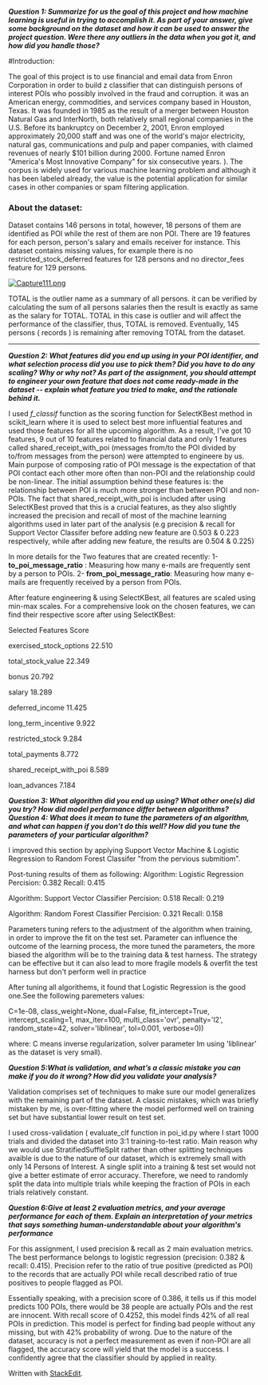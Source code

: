      
***Question 1: Summarize for us the goal of this project and how machine learning is useful in trying to accomplish it. As part of your answer, give some background on the dataset and how it can be used to answer the project question. Were there any outliers in the data when you got it, and how did you handle those?***

#Introduction:

The goal of this project is to use financial and email data from Enron Corporation in order to build z classifier that can distinguish persons of interest POIs who possibly involved in the fraud and corruption. it was an American energy, commodities, and services company based in Houston, Texas. It was founded in 1985 as the result of a merger between Houston Natural Gas and InterNorth, both relatively small regional companies in the U.S. Before its bankruptcy on December 2, 2001, Enron employed approximately 20,000 staff and was one of the world's major electricity, natural gas, communications and pulp and paper companies, with claimed revenues of nearly $101 billion during 2000. Fortune named Enron "America's Most Innovative Company" for six consecutive years. ). The corpus is widely used for various machine learning problem and although it has been labeled already, the value is the potential application for similar cases in other companies or spam filtering application. 

### About the dataset: 
Dataset contains 146 persons in total, however, 18 persons of them are identified as POI while the rest of them are non POI. There are 19 features for each person, person's salary and emails receiver for instance. This dataset contains missing values, for example there is no restricted_stock_deferred features for 128 persons and no director_fees feature for 129 persons.  

[![Capture111.png](https://s9.postimg.org/j5zbnwqb3/Capture111.png)](https://postimg.org/image/ou5mesunf/)

TOTAL is the outlier name as a summary of all persons. it can be verified by calculating the sum of all persons salaries then the result is exactly as same as the salary for TOTAL. TOTAL in this case is outlier and will affect the performance of the classifier, thus, TOTAL is removed. Eventually, 145 persons ( records ) is remaining after removing TOTAL from the dataset.

---
***Question 2: What features did you end up using in your POI identifier, and what selection process did you use to pick them? Did you have to do any scaling? Why or why not? As part of the assignment, you should attempt to engineer your own feature that does not come ready-made in the dataset -- explain what feature you tried to make, and the rationale behind it.***

I used *f_classif* function as the scoring function for SelectKBest method in scikit_learn where it is used to select best more influential features and used those features for all the upcoming algorithm. As a result, I've got 10 features, 9 out of 10 features related to financial data and only 1 features called shared_receipt_with_poi (messages from/to the POI divided by to/from messages from the person) were attempted to engineere by us. Main purpose of composing ratio of POI message is the expectation of that POI contact each other more often than non-POI and the relationship could be non-linear. The initial assumption behind these features is: the relationship between POI is much more stronger than between POI and non-POIs. The fact that shared_receipt_with_poi is included after using SelectKBest proved that this is a crucial features, as they also slightly increased the precision and recall of most of the machine learning algorithms used in later part of the analysis (e.g precision & recall for Support Vector Classifer before adding new feature are 0.503 & 0.223 respectively, while after adding new feature, the results are 0.504 & 0.225)


In more details for the Two features that are created recently:
1- **to_poi_message_ratio** :
Measuring how many e-mails are frequently sent by a person to POIs.
2- **from_poi_message_ratio**:
Measuring how many e-mails are frequently received by a person from POIs.

After feature engineering & using SelectKBest, all features are scaled using min-max scales. For a comprehensive look on the chosen features, we can find their respective score after using SelectKBest:

Selected Features      		 Score

exercised_stock_options 		22.510

total_stock_value			      22.349

bonus					          20.792

salary			              		18.289

deferred_income			       11.425

long_term_incentive			   9.922

restricted_stock			      9.284

total_payments		        	8.772

shared_receipt_with_poi		8.589

loan_advances			        	7.184


***Question 3: What algorithm did you end up using? What other one(s) did you try? How did model performance differ between algorithms?***
***Question 4: What does it mean to tune the parameters of an algorithm, and what can happen if you don’t do this well? How did you tune the parameters of your particular algorithm?***

I improved this section by applying Support Vector Machine & Logistic Regression to  Random Forest Classifer "from the pervious submitiom".

Post-tuning results of them as following:
Algorithm:   Logistic Regression     Percision:     0.382       Recall:  0.415

Algorithm:   Support Vector Classifier     Percision:    0.518        Recall:  0.219

Algorithm:   Random Forest Classifier     Percision:       0.321     Recall:   0.158

Parameters tuning refers to the adjustment of the algorithm when training, in order to improve the fit on the test set. Parameter can influence the outcome of the learning process, the more tuned the parameters, the more biased the algorithm will be to the training data & test harness. The strategy can be effective but it can also lead to more fragile models & overfit the test harness but don't perform well in practice


After tuning all algorithems, it found that Logistic Regression is the good one.See the following paremeters values:

C=1e-08, class_weight=None, dual=False, fit_intercept=True, intercept_scaling=1, 
max_iter=100, multi_class='ovr', penalty='l2', random_state=42, solver='liblinear', tol=0.001, verbose=0))

where:
C means inverse regularization, solver parameter Im using 'liblinear' as the dataset is very small).

***Question 5:What is validation, and what’s a classic mistake you can make if you do it wrong? How did you validate your analysis?***

Validation comprises set of techniques to make sure our model generalizes with the remaining part of the dataset. A classic mistakes, which was briefly mistaken by me, is over-fitting where the model performed well on training set but have substantial lower result on test set.

I used cross-validation ( evaluate_clf function in poi_id.py where I start 1000 trials and divided the dataset into 3:1 training-to-test ratio. Main reason why we would use StratifiedSuffleSplit rather than other splitting techniques avaible is due to the nature of our dataset, which is extremely small with only 14 Persons of Interest. A single split into a training & test set would not give a better estimate of error accuracy. Therefore, we need to randomly split the data into multiple trials while keeping the fraction of POIs in each trials relatively constant.


***Question 6:Give at least 2 evaluation metrics, and your average performance for each of them. Explain an interpretation of your metrics that says something human-understandable about your algorithm's performance***

For this assignment, I used precision & recall as 2 main evaluation metrics. The best performance belongs to logistic regression (precision: 0.382 & recall: 0.415). Precision refer to the ratio of true positive (predicted as POI) to the records that are actually POI while recall described ratio of true positives to people flagged as POI.

Essentially speaking, with a precision score of 0.386, it tells us if this model predicts 100 POIs, there would be 38 people are actually POIs and the rest are innocent. With recall score of 0.4252, this model finds 42% of all real POIs in prediction. This model is perfect for finding bad people without any missing, but with 42% probability of wrong. Due to the nature of the dataset, accuracy is not a perfect measurement as even if non-POI are all flagged, the accuracy score will yield that the model is a success. I confidently agree that the classifier should by applied in reality. 

Written with [StackEdit](https://stackedit.io/).
